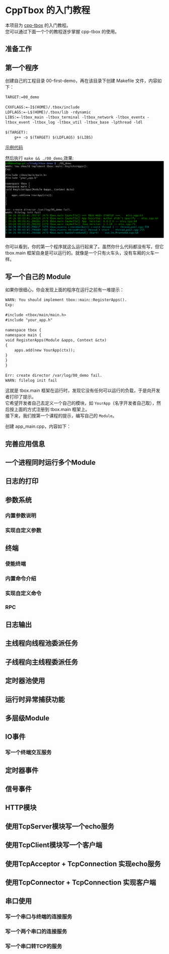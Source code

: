 # CppTbox 的入门教程

本项目为 [cpp-tbox](https://gitee.com/cpp-master/cpp-tbox) 的入门教程。  
您可以通过下面一个个的教程逐步掌握 cpp-tbox 的使用。  

## 准备工作

## 第一个程序

创建自己的工程目录 00-first-demo，再在该目录下创建 Makefile 文件，内容如下：
```
TARGET:=00_demo

CXXFLAGS:=-I$(HOME)/.tbox/include
LDFLAGS:=-L$(HOME)/.tbox/lib -rdynamic
LIBS:=-ltbox_main -ltbox_terminal -ltbox_network -ltbox_eventx -ltbox_event -ltbox_log -ltbox_util -ltbox_base -lpthread -ldl

$(TARGET):
	g++ -o $(TARGET) $(LDFLAGS) $(LIBS)
```

[示例代码](00-first-demo)

然后执行 `make && ./00_demo`,效果:
![执行效果](images/first-demo.png)

你可以看到，你的第一个程序就这么运行起来了。虽然你什么代码都没有写，但它 tbox.main 框架自身是可以运行的。就像是一个只有火车头，没有车厢的火车一样。  

## 写一个自己的 Module

如果你很细心，你会发现上面的程序在运行之前有一堆提示：
```
WARN: You should implement tbox::main::RegisterApps().
Exp:

#include <tbox/main/main.h>
#include "your_app.h"

namespace tbox {
namespace main {
void RegisterApps(Module &apps, Context &ctx)
{
    apps.add(new YourApp(ctx));
}
}
}

Err: create director /var/log/00_demo fail.
WARN: filelog init fail
```
这就是 tbox.main 框架在运行时，发现它没有任何可以运行的负载，于是向开发者打印了提示。  
它希望开发者自己去定义一个自己的模块，如 `YourApp`（名字开发者自己取），然后按上面的方式注册到 tbox.main 框架上。  
接下来，我们按第一个课程的提示，编写自己的 `Module`。

创建 app_main.cpp，内容如下：


## 完善应用信息

## 一个进程同时运行多个Module

## 日志的打印

## 参数系统
### 内置参数说明
### 实现自定义参数

## 终端

### 使能终端
### 内置命令介绍
### 实现自定义命令
### RPC

## 日志输出

## 主线程向线程池委派任务

## 子线程向主线程委派任务

## 定时器池使用

## 运行时异常捕获功能

## 多层级Module

## IO事件
### 写一个终端交互服务

## 定时器事件


## 信号事件

## HTTP模块

## 使用TcpServer模块写一个echo服务

## 使用TcpClient模块写一个客户端

## 使用TcpAcceptor + TcpConnection 实现echo服务

## 使用TcpConnector + TcpConnection 实现客户端

## 串口使用
### 写一个串口与终端的连接服务
### 写一个两个串口的连接服务
### 写一个串口转TCP的服务

